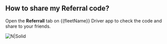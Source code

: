 <h2>How to share my Referral code?</h2>

Open the **Referrall** tab on {{fleetName}} Driver app to check the code and share to your friends.

![N|Solid](https://lab-qup.s3.us-west-2.amazonaws.com/email/2020/robinhood/sharecode-foundersfund.gif)

